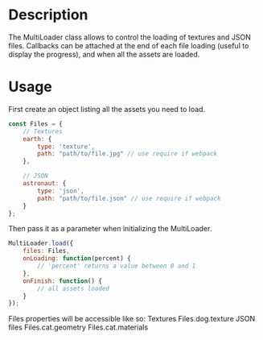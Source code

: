 Description
==================

The MultiLoader class allows to control the loading of textures and JSON files.
Callbacks can be attached at the end of each file loading (useful to display the progress), and when all the assets are loaded.


Usage
==================
First create an object listing all the assets you need to load.

```javascript
const Files = {
    // Textures
    earth: {
        type: 'texture',
        path: "path/to/file.jpg" // use require if webpack
    },

    // JSON
    astronaut: {
        type: 'json',
        path: "path/to/file.json" // use require if webpack
    }
};
```

Then pass it as a parameter when initializing the MultiLoader.

```javascript
MultiLoader.load({
    files: Files, 
    onLoading: function(percent) {
        // 'percent' returns a value between 0 and 1 
    },
    onFinish: function() {
        // all assets loaded
    }
});
```

Files properties will be accessible like so:
Textures
    Files.dog.texture
JSON files
    Files.cat.geometry
    Files.cat.materials


